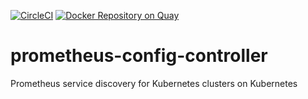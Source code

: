 [![CircleCI](https://circleci.com/gh/giantswarm/prometheus-config-controller.svg?style=svg)](https://circleci.com/gh/giantswarm/prometheus-config-controller) [![Docker Repository on Quay](https://quay.io/repository/giantswarm/prometheus-config-controller/status "Docker Repository on Quay")](https://quay.io/repository/giantswarm/prometheus-config-controller)

# prometheus-config-controller

Prometheus service discovery for Kubernetes clusters on Kubernetes
